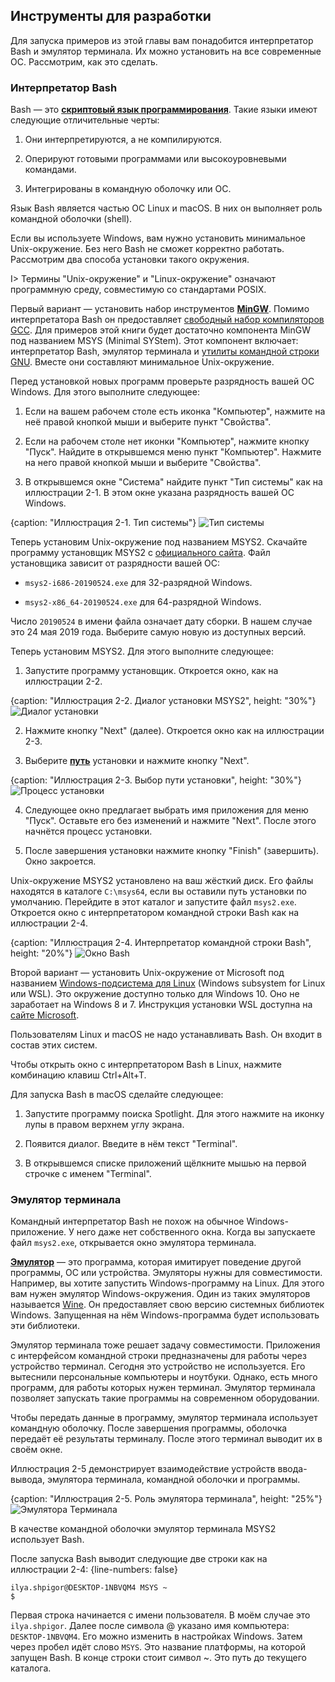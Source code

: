 ## Инструменты для разработки

Для запуска примеров из этой главы вам понадобится интерпретатор Bash и эмулятор терминала. Их можно установить на все современные ОС. Рассмотрим, как это сделать.

### Интерпретатор Bash

Bash — это [**скриптовый язык программирования**](https://ru.wikipedia.org/wiki/Сценарный_язык). Такие языки имеют следующие отличительные черты:

1. Они интерпретируются, а не компилируются.

2. Оперируют готовыми программами или высокоуровневыми командами.

3. Интегрированы в командную оболочку или ОС.

Язык Bash является частью ОС Linux и macOS. В них он выполняет роль командной оболочки (shell).

Если вы используете Windows, вам нужно установить минимальное Unix-окружение. Без него Bash не сможет корректно работать. Рассмотрим два способа установки такого окружения.

I> Термины "Unix-окружение" и "Linux-окружение" означают программную среду, совместимую со стандартами POSIX.

Первый вариант — установить набор инструментов [**MinGW**](https://ru.wikipedia.org/wiki/MinGW#Компоненты_MinGW). Помимо интерпретатора Bash он предоставляет [свободный набор компиляторов GCC](https://ru.wikipedia.org/wiki/GNU_Compiler_Collection). Для примеров этой книги будет достаточно компонента MinGW под названием MSYS (Minimal SYStem). Этот компонент включает: интерпретатор Bash, эмулятор терминала и [утилиты командной строки GNU](https://ru.wikipedia.org/wiki/GNU_Coreutils). Вместе они составляют минимальное Unix-окружение.

Перед установкой новых программ проверьте разрядность вашей ОС Windows. Для этого выполните следующее:

1. Если на вашем рабочем столе есть иконка "Компьютер", нажмите на неё правой кнопкой мыши и выберите пункт "Свойства".

2. Если на рабочем столе нет иконки "Компьютер", нажмите кнопку "Пуск". Найдите в открывшемся меню пункт "Компьютер". Нажмите на него правой кнопкой мыши и выберите "Свойства".

3. В открывшемся окне "Система" найдите пункт "Тип системы" как на иллюстрации 2-1. В этом окне указана разрядность вашей ОС Windows.

{caption: "Иллюстрация 2-1. Тип системы"}
![Тип системы](images/BashShell/windows-system-type.png)

Теперь установим Unix-окружение под названием MSYS2. Скачайте программу установщик MSYS2 с [официального сайта](https://www.msys2.org). Файл установщика зависит от разрядности вашей ОС:

* `msys2-i686-20190524.exe` для 32-разрядной Windows.

* `msys2-x86_64-20190524.exe` для 64-разрядной Windows.

Число `20190524` в имени файла означает дату сборки. В нашем случае это 24 мая 2019 года. Выберите самую новую из доступных версий.

Теперь установим MSYS2. Для этого выполните следующее:

1. Запустите программу установщик. Откроется окно, как на иллюстрации 2-2.

{caption: "Иллюстрация 2-2. Диалог установки MSYS2", height: "30%"}
![Диалог установки](images/BashShell/msys2-install.png)

2. Нажмите кнопку "Next" (далее). Откроется окно как на иллюстрации 2-3.

3. Выберите [**путь**](https://ru.wikipedia.org/wiki/Путь_к_файлу) установки и нажмите кнопку "Next".

{caption: "Иллюстрация 2-3. Выбор пути установки", height: "30%"}
![Процесс установки](images/BashShell/msys2-path.png)

4. Следующее окно предлагает выбрать имя приложения для меню "Пуск". Оставьте его без изменений и нажмите "Next". После этого начнётся процесс установки.

5. После завершения установки нажмите кнопку "Finish" (завершить). Окно закроется.

Unix-окружение MSYS2 установлено на ваш жёсткий диск. Его файлы находятся в каталоге `C:\msys64`, если вы оставили путь установки по умолчанию. Перейдите в этот каталог и запустите файл `msys2.exe`. Откроется окно с интерпретатором командной строки Bash как на иллюстрации 2-4.

{caption: "Иллюстрация 2-4. Интерпретатор командной строки Bash", height: "20%"}
![Окно Bash](images/BashShell/bash-window.png)

Второй вариант — установить Unix-окружение от Microsoft под названием [Windows-подсистема для Linux](https://ru.wikipedia.org/wiki/Windows_Subsystem_for_Linux) (Windows subsystem for Linux или WSL). Это окружение доступно только для Windows 10. Оно не заработает на Windows 8 и 7. Инструкция установки WSL доступна на [сайте Microsoft](https://docs.microsoft.com/ru-ru/windows/wsl/install-win10).

Пользователям Linux и macOS не надо устанавливать Bash. Он входит в состав этих систем.

Чтобы открыть окно с интерпретатором Bash в Linux, нажмите комбинацию клавиш Ctrl+Alt+T.

Для запуска Bash в macOS сделайте следующее:

1. Запустите программу поиска Spotlight. Для этого нажмите на иконку лупы в правом верхнем углу экрана.

2. Появится диалог. Введите в нём текст "Terminal".

3. В открывшемся списке приложений щёлкните мышью на первой строчке с именем "Terminal".

### Эмулятор терминала

Командный интерпретатор Bash не похож на обычное Windows-приложение. У него даже нет собственного окна. Когда вы запускаете файл `msys2.exe`, открывается окно эмулятора терминала.

[**Эмулятор**](https://ru.wikipedia.org/wiki/Эмуляция) — это программа, которая имитирует поведение другой программы, ОС или устройства. Эмуляторы нужны для совместимости. Например, вы хотите запустить Windows-программу на Linux. Для этого вам нужен эмулятор Windows-окружения. Один из таких эмуляторов называется [Wine](https://ru.wikipedia.org/wiki/Wine). Он предоставляет свою версию системных библиотек Windows. Запущенная на нём Windows-программа будет использовать эти библиотеки.

Эмулятор терминала тоже решает задачу совместимости. Приложения с интерфейсом командной строки предназначены для работы через устройство терминал. Сегодня это устройство не используется. Его вытеснили персональные компьютеры и ноутбуки. Однако, есть много программ, для работы которых нужен терминал. Эмулятор терминала позволяет запускать такие программы на современном оборудовании.

Чтобы передать данные в программу, эмулятор терминала использует командную оболочку. После завершения программы, оболочка передаёт её результаты терминалу. После этого терминал выводит их в своём окне.

Иллюстрация 2-5 демонстрирует взаимодействие устройств ввода-вывода, эмулятора терминала, командной оболочки и программы.

{caption: "Иллюстрация 2-5. Роль эмулятора терминала", height: "25%"}
![Эмулятора Терминала](images/BashShell/terminal-emulator.png)

В качестве командной оболочки эмулятор терминала MSYS2 использует Bash.

После запуска Bash выводит следующие две строки как на иллюстрации 2-4:
{line-numbers: false}
```
ilya.shpigor@DESKTOP-1NBVQM4 MSYS ~
$
```

Первая строка начинается с имени пользователя. В моём случае это `ilya.shpigor`. Далее после символа @ указано имя компьютера: `DESKTOP-1NBVQM4`. Его можно изменить в настройках Windows. Затем через пробел идёт слово `MSYS`. Это название платформы, на которой запущен Bash. В конце строки стоит символ ~. Это путь до текущего каталога.